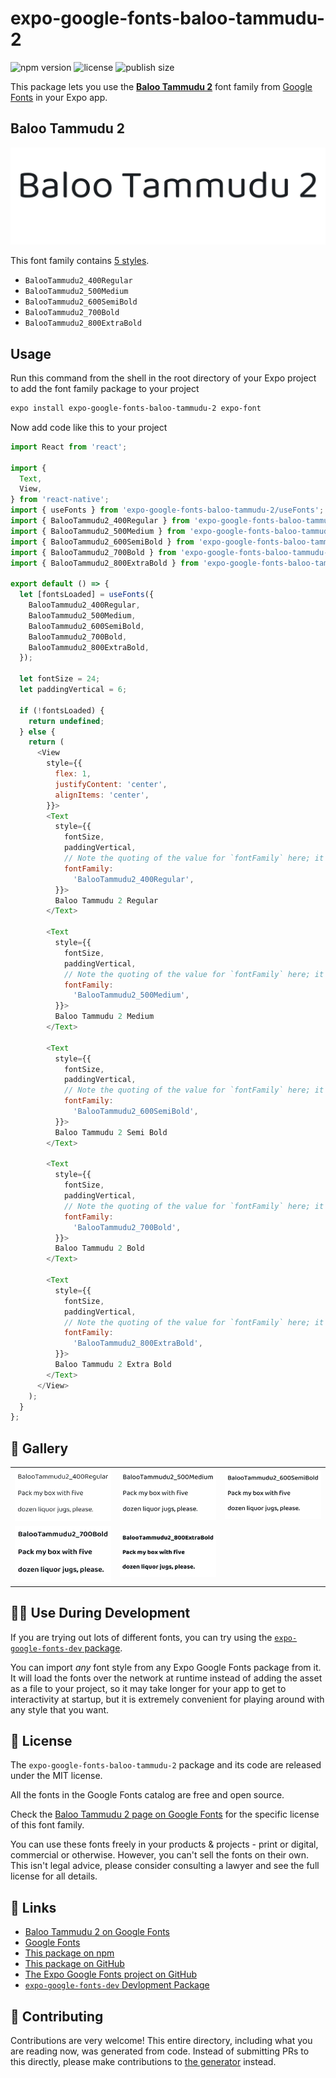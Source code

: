 # expo-google-fonts-baloo-tammudu-2

![npm version](https://flat.badgen.net/npm/v/expo-google-fonts-baloo-tammudu-2)
![license](https://flat.badgen.net/github/license/expo/google-fonts)
![publish size](https://flat.badgen.net/packagephobia/install/expo-google-fonts-baloo-tammudu-2)

This package lets you use the [**Baloo Tammudu 2**](https://fonts.google.com/specimen/Baloo+Tammudu+2) font family from [Google Fonts](https://fonts.google.com/) in your Expo app.

## Baloo Tammudu 2

![Baloo Tammudu 2](./font-family.png)

This font family contains [5 styles](#-gallery).

- `BalooTammudu2_400Regular`
- `BalooTammudu2_500Medium`
- `BalooTammudu2_600SemiBold`
- `BalooTammudu2_700Bold`
- `BalooTammudu2_800ExtraBold`

## Usage

Run this command from the shell in the root directory of your Expo project to add the font family package to your project
```sh
expo install expo-google-fonts-baloo-tammudu-2 expo-font
```

Now add code like this to your project
```js
import React from 'react';

import {
  Text,
  View,
} from 'react-native';
import { useFonts } from 'expo-google-fonts-baloo-tammudu-2/useFonts';
import { BalooTammudu2_400Regular } from 'expo-google-fonts-baloo-tammudu-2/400Regular';
import { BalooTammudu2_500Medium } from 'expo-google-fonts-baloo-tammudu-2/500Medium';
import { BalooTammudu2_600SemiBold } from 'expo-google-fonts-baloo-tammudu-2/600SemiBold';
import { BalooTammudu2_700Bold } from 'expo-google-fonts-baloo-tammudu-2/700Bold';
import { BalooTammudu2_800ExtraBold } from 'expo-google-fonts-baloo-tammudu-2/800ExtraBold';

export default () => {
  let [fontsLoaded] = useFonts({
    BalooTammudu2_400Regular,
    BalooTammudu2_500Medium,
    BalooTammudu2_600SemiBold,
    BalooTammudu2_700Bold,
    BalooTammudu2_800ExtraBold,
  });

  let fontSize = 24;
  let paddingVertical = 6;

  if (!fontsLoaded) {
    return undefined;
  } else {
    return (
      <View
        style={{
          flex: 1,
          justifyContent: 'center',
          alignItems: 'center',
        }}>
        <Text
          style={{
            fontSize,
            paddingVertical,
            // Note the quoting of the value for `fontFamily` here; it expects a string!
            fontFamily:
              'BalooTammudu2_400Regular',
          }}>
          Baloo Tammudu 2 Regular
        </Text>

        <Text
          style={{
            fontSize,
            paddingVertical,
            // Note the quoting of the value for `fontFamily` here; it expects a string!
            fontFamily:
              'BalooTammudu2_500Medium',
          }}>
          Baloo Tammudu 2 Medium
        </Text>

        <Text
          style={{
            fontSize,
            paddingVertical,
            // Note the quoting of the value for `fontFamily` here; it expects a string!
            fontFamily:
              'BalooTammudu2_600SemiBold',
          }}>
          Baloo Tammudu 2 Semi Bold
        </Text>

        <Text
          style={{
            fontSize,
            paddingVertical,
            // Note the quoting of the value for `fontFamily` here; it expects a string!
            fontFamily:
              'BalooTammudu2_700Bold',
          }}>
          Baloo Tammudu 2 Bold
        </Text>

        <Text
          style={{
            fontSize,
            paddingVertical,
            // Note the quoting of the value for `fontFamily` here; it expects a string!
            fontFamily:
              'BalooTammudu2_800ExtraBold',
          }}>
          Baloo Tammudu 2 Extra Bold
        </Text>
      </View>
    );
  }
};

```

## 🔡 Gallery


||||
|-|-|-|
|![BalooTammudu2_400Regular](.//400Regular/BalooTammudu2_400Regular.ttf.png)|![BalooTammudu2_500Medium](.//500Medium/BalooTammudu2_500Medium.ttf.png)|![BalooTammudu2_600SemiBold](.//600SemiBold/BalooTammudu2_600SemiBold.ttf.png)||
|![BalooTammudu2_700Bold](.//700Bold/BalooTammudu2_700Bold.ttf.png)|![BalooTammudu2_800ExtraBold](.//800ExtraBold/BalooTammudu2_800ExtraBold.ttf.png)|||


## 👩‍💻 Use During Development

If you are trying out lots of different fonts, you can try using the [`expo-google-fonts-dev` package](https://github.com/freeboub/google-fonts/tree/master/font-packages/dev#readme).

You can import *any* font style from any Expo Google Fonts package from it. It will load the fonts
over the network at runtime instead of adding the asset as a file to your project, so it may take longer
for your app to get to interactivity at startup, but it is extremely convenient
for playing around with any style that you want.

## 📖 License

The `expo-google-fonts-baloo-tammudu-2` package and its code are released under the MIT license.

All the fonts in the Google Fonts catalog are free and open source.

Check the [Baloo Tammudu 2 page on Google Fonts](https://fonts.google.com/specimen/Baloo+Tammudu+2) for the specific license of this font family.

You can use these fonts freely in your products & projects - print or digital, commercial or otherwise. However, you can't sell the fonts on their own. This isn't legal advice, please consider consulting a lawyer and see the full license for all details.

## 🔗 Links

- [Baloo Tammudu 2 on Google Fonts](https://fonts.google.com/specimen/Baloo+Tammudu+2)
- [Google Fonts](https://fonts.google.com/)
- [This package on npm](https://www.npmjs.com/package/expo-google-fonts-baloo-tammudu-2)
- [This package on GitHub](https://github.com/freeboub/google-fonts/tree/master/font-packages/baloo-tammudu-2)
- [The Expo Google Fonts project on GitHub](https://github.com/freeboub/google-fonts)
- [`expo-google-fonts-dev` Devlopment Package](https://github.com/freeboub/google-fonts/tree/master/font-packages/dev)

## 🤝 Contributing

Contributions are very welcome! This entire directory, including what you are reading now, was generated from code. Instead of submitting PRs to this directly, please make contributions to [the generator](https://github.com/freeboub/google-fonts/tree/master/packages/generator) instead.
